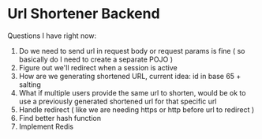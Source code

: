 # Url Shortener Backend


Questions I have right now: 
1. Do we need to send url in request body or request params is fine ( so basically do I need to create a separate POJO )
2. Figure out we'll redirect when a session is active
3. How are we generating shortened URL, current idea: id in base 65 + salting
4. What if multiple users provide the same url to shorten, would be ok to use a previously generated shortened url for that specific url 
5. Handle redirect ( like we are needing https or http before url to redirect )
6. Find better hash function 
7. Implement Redis 
